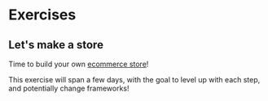 # Exercises

## Let's make a store

Time to build your own [ecommerce store](https://github.com/ccs-fall-2023/exercises/tree/main/react-ecommerce)!

This exercise will span a few days, with the goal to level up with each step, and potentially change frameworks!
